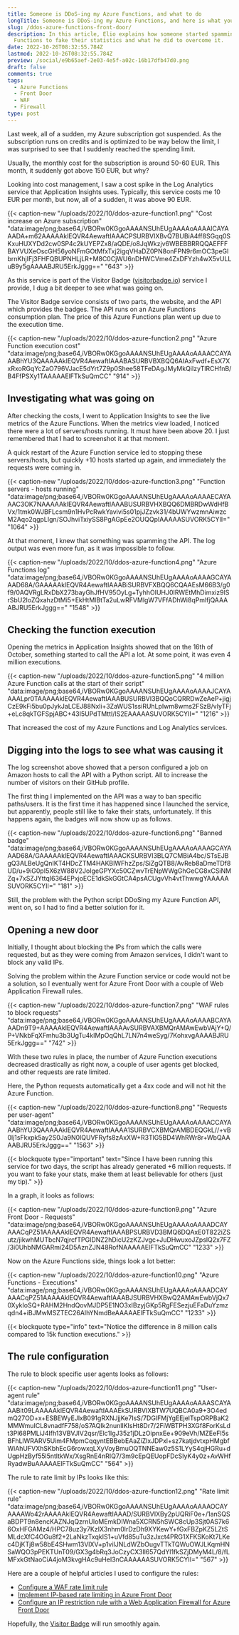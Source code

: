```yaml
---
title: Someone is DDoS-ing my Azure Functions, and what to do
longTitle: Someone is DDoS-ing my Azure Functions, and here is what you can do
slug: /ddos-azure-functions-front-door/
description: In this article, Elio explains how someone started spamming one of his Azure
  Functions to fake their statistics and what he did to overcome it.
date: 2022-10-26T08:32:55.784Z
lastmod: 2022-10-26T08:32:55.784Z
preview: /social/e9b65aef-2e03-4e5f-a02c-16b17dfb47d0.png
draft: false
comments: true
tags:
  - Azure Functions
  - Front Door
  - WAF
  - Firewall
type: post
---
```


Last week, all of a sudden, my Azure subscription got suspended. As the subscription runs on credits and is optimized to be way below the limit, I was surprised to see that I suddenly reached the spending limit.

Usually, the monthly cost for the subscription is around 50-60 EUR. This month, it suddenly got above 150 EUR, but why?

Looking into cost management, I saw a cost spike in the Log Analytics service that Application Insights uses. Typically, this service costs me 10 EUR per month, but now, all of a sudden, it was above 90 EUR.

{{< caption-new "/uploads/2022/10/ddos-azure-function1.png" "Cost increase on Azure subscription"  "data:image/png;base64,iVBORw0KGgoAAAANSUhEUgAAAAoAAAAICAYAAADA+m62AAAAAklEQVR4AewaftIAAACPSURBVIXBvQ7BUBiA4ff8SGqq0SKxuHUXYDd2cw0SP4c2kUYEPZx8/aQDE/o8JqWkzjv6WBEBBRRQQAEFFFBAYVUXeOscGH56yoNFmGOtMfxTxj2igqVHaDZ0PN8onFPN9r6mOC3peGlbrnKhjIFj3FHFQBUPNHLjLR+M8C0CjWU6nDHWCVme4ZxDFYzh4wX5vULLuB9y5gAAAABJRU5ErkJggg==" "643" >}}

As this service is part of the Visitor Badge ([visitorbadge.io](https://visitorbadge.io)) service I provide, I dug a bit deeper to see what was going on.

The Visitor Badge service consists of two parts, the website, and the API which provides the badges. The API runs on an Azure Functions consumption plan. The price of this Azure Functions plan went up due to the execution time.

{{< caption-new "/uploads/2022/10/ddos-azure-function2.png" "Azure Function execution cost"  "data:image/png;base64,iVBORw0KGgoAAAANSUhEUgAAAAoAAAACCAYAAABhYU3QAAAAAklEQVR4AewaftIAAABASURBVBXBQQ6AIAxFwdf+EsX7XxRxoRGqYcZaO796VJacE5dYrt7Z9p0Shee58TFeDAgJMyMkQiIzyTlRCHfnB/B4FfPSXy1TAAAAAElFTkSuQmCC" "914" >}}

## Investigating what was going on

After checking the costs, I went to Application Insights to see the live metrics of the Azure Functions. When the metrics view loaded, I noticed there were a lot of servers/hosts running. It must have been above 20. I just remembered that I had to screenshot it at that moment. 

A quick restart of the Azure Function service led to stopping these servers/hosts, but quickly +10 hosts started up again, and immediately the requests were coming in. 

{{< caption-new "/uploads/2022/10/ddos-azure-function3.png" "Function servers - hosts running"  "data:image/png;base64,iVBORw0KGgoAAAANSUhEUgAAAAoAAAAECAYAAAC3OK7NAAAAAklEQVR4AewaftIAAABUSURBVHXBQQ6DMBRDwWdHfBVx/1tmk0WJBFLcsm9n1HvPcRwkYavivi5s01pjJZzvk31/4bUWYwzmnAiwzcM2Aqo2qgpLIgn/SOJhviTxiySS8PgAGpEe2OUQQpIAAAAASUVORK5CYII=" "1064" >}}

At that moment, I knew that something was spamming the API. The log output was even more fun, as it was impossible to follow.

{{< caption-new "/uploads/2022/10/ddos-azure-function4.png" "Azure Functions log"  "data:image/png;base64,iVBORw0KGgoAAAANSUhEUgAAAAoAAAAGCAYAAAD68A/GAAAAAklEQVR4AewaftIAAABiSURBVFXBQQ6CQAAEsM66B3/g0f9/0AQVRgLRxDbX273bayGhJfHV95OyLg+TyhhOIUHJ0IRWEtMhDimxiz9lSrSbU2loZQxahzDtMi5+EkHtMlBtTa2uLwRFVMlgW7VFfADhWi8qPmlfjQAAAABJRU5ErkJggg==" "1548" >}}

## Checking the function execution

Opening the metrics in Application Insights showed that on the 16th of October, something started to call the API a lot. At some point, it was even 4 million executions.

{{< caption-new "/uploads/2022/10/ddos-azure-function5.png" "4 million Azure Function calls at the start of their script"  "data:image/png;base64,iVBORw0KGgoAAAANSUhEUgAAAAoAAAAJCAYAAAALpr0TAAAAAklEQVR4AewaftIAAABUSURBVI3BQQoCQRRDwZeAeP+jigjCzE9kFi5bu0pJykJaLCEJ88Nxli+3ZaWUS1ssiRUhLpIwm8wms2FSzB/vIyTFj+eLc8qkTGFSpjABC+43I5UPdTMttI/lS2EAAAAASUVORK5CYII=" "1216" >}}

That increased the cost of my Azure Functions and Log Analytics services.

## Digging into the logs to see what was causing it

The log screenshot above showed that a person configured a job on Amazon hosts to call the API with a Python script. All to increase the number of visitors on their GitHub profile.

The first thing I implemented on the API was a way to ban specific paths/users. It is the first time it has happened since I launched the service, but apparently, people still like to fake their stats, unfortunately. If this happens again, the badges will now show up as follows.

{{< caption-new "/uploads/2022/10/ddos-azure-function6.png" "Banned badge"  "data:image/png;base64,iVBORw0KGgoAAAANSUhEUgAAAAoAAAAGCAYAAAD68A/GAAAAAklEQVR4AewaftIAAACKSURBVI3BLQ7CMBiA4bc/STsEJBgQ3ALBeUgQnIKT4HDcZTM4HAKBIWFhzZps/SiZgQTB8/AvReb8aDmeTDf8UD/u+9iG0pI5X6zW88V2JoIgeGPYXc50CZwvTrENpWWgGhGeCG8xCSiNMZq+7xSZJYttqI6364EPxjoECE1dkSkGGtCA4psACUgvVh4vtThwwgYAAAAASUVORK5CYII=" "181" >}}

Still, the problem with the Python script DDoSing my Azure Function API, went on, so I had to find a better solution for it.

## Opening a new door

Initially, I thought about blocking the IPs from which the calls were requested, but as they were coming from Amazon services, I didn't want to block any valid IPs.

Solving the problem within the Azure Function service or code would not be a solution, so I eventually went for Azure Front Door with a couple of Web Application Firewall rules.

{{< caption-new "/uploads/2022/10/ddos-azure-function7.png" "WAF rules to block requests"  "data:image/png;base64,iVBORw0KGgoAAAANSUhEUgAAAAoAAAABCAYAAADn9T9+AAAAAklEQVR4AewaftIAAAAvSURBVAXBMQrAMAwEwbVAjY+Q/P+VNkbFqXFmhu3b3UgTu4kIMpOqQhL7LN7n4weSyg/7KohxvgAAAABJRU5ErkJggg==" "742" >}}

With these two rules in place, the number of Azure Function executions decreased drastically as right now, a couple of user agents get blocked, and other requests are rate limited.

Here, the Python requests automatically get a 4xx code and will not hit the Azure Function.

{{< caption-new "/uploads/2022/10/ddos-azure-function8.png" "Requests per user-agent"  "data:image/png;base64,iVBORw0KGgoAAAANSUhEUgAAAAoAAAACCAYAAABhYU3QAAAAAklEQVR4AewaftIAAAA1SURBVCXBMQrAMBDEQGkL//+vB0lj1sFkxpk5ay2S0Ja9N0lQUVFRyfs8zAxXW+R3TlG5BD4WhRWr8r+WbQAAAABJRU5ErkJggg==" "1563" >}}

{{< blockquote type="important" text="Since I have been running this service for two days, the script has already generated +6 million requests. If you want to fake your stats, make them at least believable for others (just my tip)." >}}

In a graph, it looks as follows:

{{< caption-new "/uploads/2022/10/ddos-azure-function9.png" "Azure Front Door - Requests"  "data:image/png;base64,iVBORw0KGgoAAAANSUhEUgAAAAoAAAADCAYAAACqPZ51AAAAAklEQVR4AewaftIAAABPSURBVD3BMQ6DQAxE0T822iZSutz/jikwhMUTbcN7qjrcfTPGIDNZ2hDicU2zKZJvgc+JuDHwuxoJZpslQ2x7FZ/3i0UhbNMGARmi24D5AznZJN48RofNAAAAAElFTkSuQmCC" "1233" >}}

Now on the Azure Functions side, things look a lot better:

{{< caption-new "/uploads/2022/10/ddos-azure-function10.png" "Azure Functions - Executions"  "data:image/png;base64,iVBORw0KGgoAAAANSUhEUgAAAAoAAAADCAYAAACqPZ51AAAAAklEQVR4AewaftIAAABJSURBVHXBwQ2AMAwEwbVjQx70XykIoSQ+RAHM2HndQovMJDP5E1NO3xIBzyjGKp5RgFESezjuEFaDuYzmzqdn4+iBJMwMSZTEC26AIhYNmdBeAAAAAElFTkSuQmCC" "1233" >}}

{{< blockquote type="info" text="Notice the difference in 8 million calls compared to 15k function executions." >}}

## The rule configuration

The rule to block specific user agents looks as follows:

{{< caption-new "/uploads/2022/10/ddos-azure-function11.png" "User-agent rule"  "data:image/png;base64,iVBORw0KGgoAAAANSUhEUgAAAAoAAAASCAYAAABit09LAAAAAklEQVR4AewaftIAAAEkSURBVIXBTW7UQBCA0a9+3O4edmQ27OD+x+ESBEWyEJlxB091gRXNJjjKe7IsS/7DGIFMjYgEEjelTspORPBaK2MMWmuICL8vnadfF758/oS7AQIk2nunlIKIsHt8Dr7/2FiWBTPH3XGf8ForKsLdt3Pl68PMLiJ4lfh13VBVJlV2qsr/Elc1IgJ35z1jDLzOipnxEe+909eVh/MZEeFI5sBFhLlWRARV5Uim4FMpmCqqyntEBBebEAaZiZlxJDPxl+sz7katjdvtxpHMgbfWiAhUFVXhSKbhEcG6rowxqLXyVoyBmuOQTNNEaw0z5S1LYyS4qjHGRu+dUgpHzByf55l5ntltkWx/XsgRnE4nRIQ7/3m9cEpQEUopFDcSIyK4y0z+AvWHfRyadwBuAAAAAElFTkSuQmCC" "564" >}}

The rule to rate limit by IPs looks like this:

{{< caption-new "/uploads/2022/10/ddos-azure-function12.png" "Rate limit rule"  "data:image/png;base64,iVBORw0KGgoAAAANSUhEUgAAAAoAAAAOCAYAAAAWo42rAAAAAklEQVR4AewaftIAAAD/SURBVIXBy2pUQRiF0e+/1anSQSaBDPT9n8encKAZNJqQzrnUloMEmkDIWna5XCRN5hSWC8cUp3Sjt0AS7k66OxHFGAMz4/HPC78uz3y7KzIX3nhm0lrDzDh9XYKewY+fGxFBZpKZ5LZtSMLdcXfC4OGu8f2+2LaNkzTxqkIS1+uVfd85uTu3zJxct4PRG1XFKSKoKt7LKec4DjKTj8w58bE4SHwm13VlXV+p1viIJNLdWZbOugvTTkTQWuOWJLKqmHNSaWQO3pPEKTUnT09/GX3g4bRq3JoCzyCX3ll657QdYl1fkSZjDMyM4L/8/fLMFxkGtNaoCiA4joM3kvgHAc9uHeI3nCAAAAAASUVORK5CYII=" "567" >}}

Here are a couple of helpful articles I used to configure the rules:

- [Configure a WAF rate limit rule](https://learn.microsoft.com/en-us/azure/web-application-firewall/afds/waf-front-door-rate-limit-configure)
- [Implement IP-based rate limiting in Azure Front Door](https://anjoiype.medium.com/implement-ip-based-rate-limiting-in-azure-front-door-79a518e6f02c)
- [Configure an IP restriction rule with a Web Application Firewall for Azure Front Door](https://learn.microsoft.com/en-us/azure/web-application-firewall/afds/waf-front-door-configure-ip-restriction)

Hopefully, the [Visitor Badge](https://visitorbadge.io) will run smoothly again.